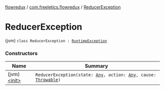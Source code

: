 [flowredux](../../index.md) / [com.freeletics.flowredux](../index.md) / [ReducerException](./index.md)

# ReducerException

(jvm) `class ReducerException : `[`RuntimeException`](https://kotlinlang.org/api/latest/jvm/stdlib/kotlin/-runtime-exception/index.html)

### Constructors

| Name | Summary |
|---|---|
| (jvm) [&lt;init&gt;](-init-.md) | `ReducerException(state: `[`Any`](https://kotlinlang.org/api/latest/jvm/stdlib/kotlin/-any/index.html)`, action: `[`Any`](https://kotlinlang.org/api/latest/jvm/stdlib/kotlin/-any/index.html)`, cause: `[`Throwable`](https://kotlinlang.org/api/latest/jvm/stdlib/kotlin/-throwable/index.html)`)` |
